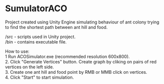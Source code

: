 # SumulatorACO
Project created using Unity Engine simulating behaviour of ant colony trying to find the shortest path between ant hill and food.

/src - scripts used in Unity project.  
/bin - contains executable file.  

How to use:  
1  Run ACOSimulator.exe (recommended resolution 600x800).  
2. Click "Generate Vertices" button. Create graph by cliking on pairs of red vertices on the left side.  
3. Create one ant hill and food point by RMB or MMB click on vertices.  
4. Click "Start" to start simulation. 
